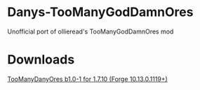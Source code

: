 Danys-TooManyGodDamnOres
========================

Unofficial port of ollieread's TooManyGodDamnOres mod

Downloads
========================
[TooManyDanyOres b1.0-1 for 1.7.10 (Forge 10.13.0.1119+)](http://google.com)
